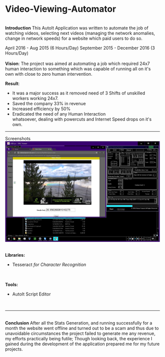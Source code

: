 # Video-Viewing-Automator

<br>
<b>Introduction</b>
This AutoIt Application was written to automate the job of watching videos, selecting next videos (managing the network anomalies, change in network speeds) for a website which paid users to do so. 

April 2016 - Aug 2015 (6 Hours/Day)
September 2015 - December 2016 (3 Hours/Day)
<br><br>
<b>Vision</b>:
The project was aimed at automating a job which required 24x7 human interaction to something which was capable of running all on it's own with close to zero human intervention. 

<b>Result</b>:
<ul>
<li>It was a major success as it removed need of 3 Shifts of unskilled workers working 24x7.</li>
<li>Saved the company 33% in revenue</li>
<li>Increased efficiency by 50%</li>
<li>Eradicated the need of any Human Interaction</li>
whatsoever, dealing with powercuts and Internet Speed
drops on it's own.</li>
</ul>
<hr>

Screenshots
![Screenshot](README/image1.jpg)


<br>
<b>Libraries:</b>
<ul>
<li>Tesseract <i>for Character Recognition</i></li>
</ul>

<br><br>
<b>Tools:</b>
<ul>
<li>AutoIt Script Editor</li>
</ul>

<br><hr><br>
<b>Conclusion</b>
After all the Stats Generation, and running successfully for a month the website went offline and turned out to be a scam and thus due to unavoidable circumstances the project failed to generate me any revenue, my efforts practically being futile; Though looking back, the experience I gained during the development of the application prepared me for my future projects.

